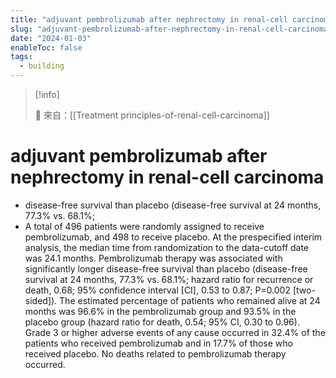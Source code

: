 ```yaml
---
title: "adjuvant pembrolizumab after nephrectomy in renal-cell carcinoma"
slug: "adjuvant-pembrolizumab-after-nephrectomy-in-renal-cell-carcinoma"
date: "2024-01-03"
enableToc: false
tags:
  - building
---
```


> [!info]
>
> 🌱 來自：[[Treatment principles-of-renal-cell-carcinoma]]

# adjuvant pembrolizumab after nephrectomy in renal-cell carcinoma

- disease-free survival than placebo (disease-free survival at 24 months, 77.3% vs. 68.1%;
- A total of 496 patients were randomly assigned to receive pembrolizumab, and 498 to receive placebo. At the prespecified interim analysis, the median time from randomization to the data-cutoff date was 24.1 months. Pembrolizumab therapy was associated with significantly longer disease-free survival than placebo (disease-free survival at 24 months, 77.3% vs. 68.1%; hazard ratio for recurrence or death, 0.68; 95% confidence interval [CI], 0.53 to 0.87; P=0.002 [two-sided]). The estimated percentage of patients who remained alive at 24 months was 96.6% in the pembrolizumab group and 93.5% in the placebo group (hazard ratio for death, 0.54; 95% CI, 0.30 to 0.96). Grade 3 or higher adverse events of any cause occurred in 32.4% of the patients who received pembrolizumab and in 17.7% of those who received placebo. No deaths related to pembrolizumab therapy occurred.
